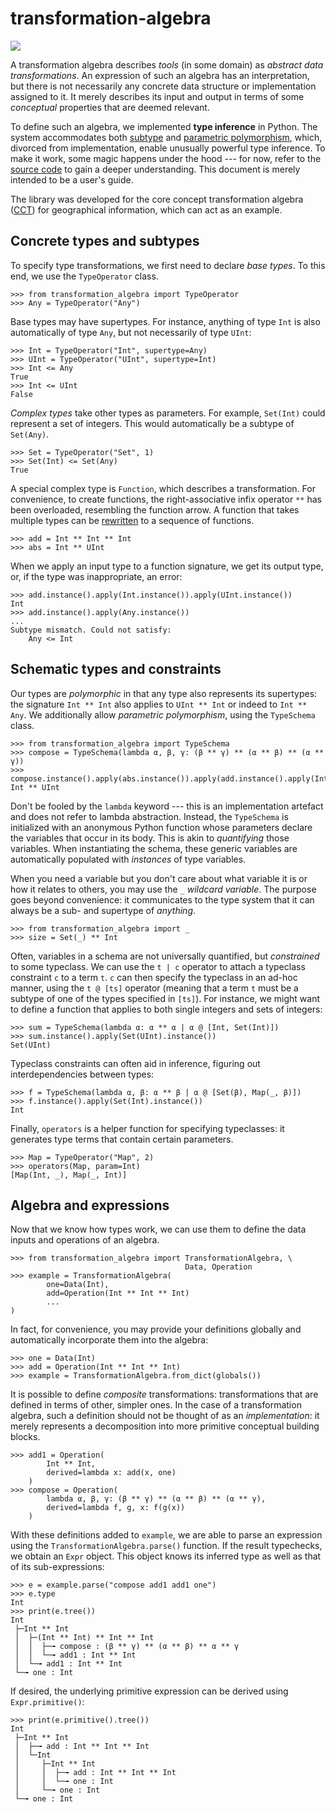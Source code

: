 # transformation-algebra

[![](https://img.shields.io/pypi/v/transformation-algebra)](https://pypi.org/project/transformation-algebra/)

A transformation algebra describes *tools* (in some domain) as *abstract data 
transformations*. An expression of such an algebra has an interpretation, but 
there is not necessarily any concrete data structure or implementation 
assigned to it. It merely describes its input and output in terms of some 
*conceptual* properties that are deemed relevant.

To define such an algebra, we implemented **type inference** in Python. The 
system accommodates both [subtype](https://en.wikipedia.org/wiki/Subtyping) 
and [parametric 
polymorphism](https://en.wikipedia.org/wiki/Parametric_polymorphism), which, 
divorced from implementation, enable unusually powerful type inference. To 
make it work, some magic happens under the hood --- for now, refer to the 
[source 
code](https://github.com/quangis/transformation_algebra/blob/master/transformation_algebra/type.py) 
to gain a deeper understanding. This document is merely intended to be a 
user's guide.

The library was developed for the core concept transformation algebra 
([CCT](https://github.com/quangis/cct)) for geographical information, which 
can act as an example.


## Concrete types and subtypes

To specify type transformations, we first need to declare *base types*. To 
this end, we use the `TypeOperator` class. 

    >>> from transformation_algebra import TypeOperator
    >>> Any = TypeOperator("Any")

Base types may have supertypes. For instance, anything of type `Int` is also 
automatically of type `Any`, but not necessarily of type `UInt`:

    >>> Int = TypeOperator("Int", supertype=Any)
    >>> UInt = TypeOperator("UInt", supertype=Int)
    >>> Int <= Any
    True
    >>> Int <= UInt
    False

*Complex types* take other types as parameters. For example, `Set(Int)` could 
represent a set of integers. This would automatically be a subtype of 
`Set(Any)`.

    >>> Set = TypeOperator("Set", 1)
    >>> Set(Int) <= Set(Any)
    True

A special complex type is `Function`, which describes a transformation. For 
convenience, to create functions, the right-associative infix operator `**` 
has been overloaded, resembling the function arrow. A function that takes 
multiple types can be [rewritten](https://en.wikipedia.org/wiki/Currying) to a 
sequence of functions.

    >>> add = Int ** Int ** Int
    >>> abs = Int ** UInt

When we apply an input type to a function signature, we get its output type, 
or, if the type was inappropriate, an error:

    >>> add.instance().apply(Int.instance()).apply(UInt.instance())
    Int
    >>> add.instance().apply(Any.instance())
    ...
    Subtype mismatch. Could not satisfy:
        Any <= Int


## Schematic types and constraints

Our types are *polymorphic* in that any type also represents its supertypes: 
the signature `Int ** Int` also applies to `UInt ** Int` or indeed to `Int ** 
Any`. We additionally allow *parametric polymorphism*, using the `TypeSchema` 
class.

    >>> from transformation_algebra import TypeSchema
    >>> compose = TypeSchema(lambda α, β, γ: (β ** γ) ** (α ** β) ** (α ** γ))
    >>> compose.instance().apply(abs.instance()).apply(add.instance().apply(Int.instance()))
    Int ** UInt

Don't be fooled by the `lambda` keyword --- this is an implementation artefact 
and does not refer to lambda abstraction. Instead, the `TypeSchema` is 
initialized with an anonymous Python function whose parameters declare the 
variables that occur in its body. This is akin to *quantifying* those 
variables. When instantiating the schema, these generic variables are 
automatically populated with *instances* of type variables.

When you need a variable but you don't care about what variable it is or how 
it relates to others, you may use the `_` *wildcard variable*. The purpose 
goes beyond convenience: it communicates to the type system that it can always 
be a sub- and supertype of *anything*.

    >>> from transformation_algebra import _
    >>> size = Set(_) ** Int

Often, variables in a schema are not universally quantified, but *constrained* 
to some typeclass. We can use the `t | c` operator to attach a typeclass 
constraint `c` to a term `t`. `c` can then specify the typeclass in an ad-hoc 
manner, using the `t @ [ts]` operator (meaning that a term `t` must be a 
subtype of one of the types specified in `[ts]`). For instance, we might want 
to define a function that applies to both single integers and sets of 
integers:

    >>> sum = TypeSchema(lambda α: α ** α | α @ [Int, Set(Int)])
    >>> sum.instance().apply(Set(UInt).instance())
    Set(UInt)

Typeclass constraints can often aid in inference, figuring out 
interdependencies between types:

    >>> f = TypeSchema(lambda α, β: α ** β | α @ [Set(β), Map(_, β)])
    >>> f.instance().apply(Set(Int).instance())
    Int

Finally, `operators` is a helper function for specifying typeclasses: it 
generates type terms that contain certain parameters.

    >>> Map = TypeOperator("Map", 2)
    >>> operators(Map, param=Int)
    [Map(Int, _), Map(_, Int)]


## Algebra and expressions

Now that we know how types work, we can use them to define the data inputs and 
operations of an algebra.

    >>> from transformation_algebra import TransformationAlgebra, \
                                           Data, Operation
    >>> example = TransformationAlgebra(
            one=Data(Int),
            add=Operation(Int ** Int ** Int)
            ...
    )

In fact, for convenience, you may provide your definitions globally and 
automatically incorporate them into the algebra:

    >>> one = Data(Int)
    >>> add = Operation(Int ** Int ** Int)
    >>> example = TransformationAlgebra.from_dict(globals())

It is possible to define *composite* transformations: transformations that are 
defined in terms of other, simpler ones. In the case of a transformation 
algebra, such a definition should not be thought of as an *implementation*: it 
merely represents a decomposition into more primitive conceptual building 
blocks.

    >>> add1 = Operation(
            Int ** Int,
            derived=lambda x: add(x, one)
        )
    >>> compose = Operation(
            lambda α, β, γ: (β ** γ) ** (α ** β) ** (α ** γ),
            derived=lambda f, g, x: f(g(x))
        )

With these definitions added to `example`, we are able to parse an expression 
using the `TransformationAlgebra.parse()` function. If the result typechecks, 
we obtain an `Expr` object. This object knows its inferred type as well as 
that of its sub-expressions:

    >>> e = example.parse("compose add1 add1 one")
    >>> e.type
    Int
    >>> print(e.tree())
    Int
     ├─Int ** Int
     │  ├─(Int ** Int) ** Int ** Int
     │  │  ├─╼ compose : (β ** γ) ** (α ** β) ** α ** γ
     │  │  └─╼ add1 : Int ** Int
     │  └─╼ add1 : Int ** Int
     └─╼ one : Int

If desired, the underlying primitive expression can be derived using 
`Expr.primitive()`:

    >>> print(e.primitive().tree())
    Int
     ├─Int ** Int
     │  ├─╼ add : Int ** Int ** Int
     │  └─Int
     │     ├─Int ** Int
     │     │  ├─╼ add : Int ** Int ** Int
     │     │  └─╼ one : Int
     │     └─╼ one : Int
     └─╼ one : Int
